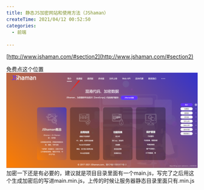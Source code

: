 ```yaml
---
title: 静态JS加密网站和使用方法（JShaman）
createTime: 2021/04/12 00:52:50
categories:
  - 前端

---
```


[http://www.jshaman.com/#section2](http://www.jshaman.com/#section2)

免费点这个位置![在这里插入图片描述](../images/31c6a6964558c0790d78ecc3b37582d1.png)
加密一下还是有必要的，建议就是项目目录里面有一个main.js，写完了之后用这个生成加密后的写进main.min.js，上传的时候让服务器静态目录里面只有.min.js
